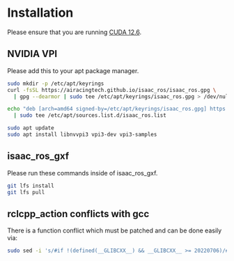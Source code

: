 # Installation
Please ensure that you are running [CUDA 12.6](https://developer.nvidia.com/cuda-12-6-0-download-archive?target_os=Linux&target_arch=x86_64&Distribution=Ubuntu&target_version=22.04&target_type=deb_network).

## NVIDIA VPI
Please add this to your apt package manager.
```bash
sudo mkdir -p /etc/apt/keyrings
curl -fsSL https://airacingtech.github.io/isaac_ros/isaac_ros.gpg \
  | gpg --dearmor | sudo tee /etc/apt/keyrings/isaac_ros.gpg > /dev/null

echo "deb [arch=amd64 signed-by=/etc/apt/keyrings/isaac_ros.gpg] https://airacingtech.github.io/isaac_ros ./" \
  | sudo tee /etc/apt/sources.list.d/isaac_ros.list

sudo apt update
sudo apt install libnvvpi3 vpi3-dev vpi3-samples
```

## isaac_ros_gxf
Please run these commands inside of isaac_ros_gxf.
```bash
git lfs install
git lfs pull
```

## rclcpp_action conflicts with gcc
There is a function conflict which must be patched and can be done easily via:
```bash
sudo sed -i 's/#if !(defined(__GLIBCXX__) && __GLIBCXX__ >= 20220706)/#if !(defined(__GLIBCXX__))/' /opt/ros/iron/include/rclcpp_action/rclcpp_action/types.hpp
```

